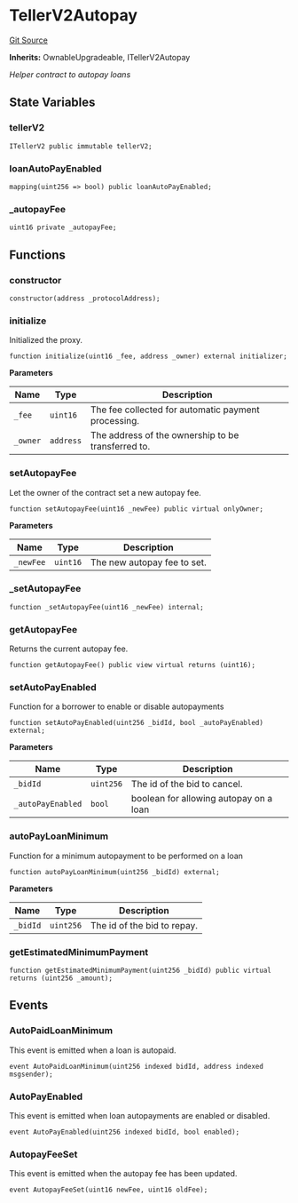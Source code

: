 # TellerV2Autopay
[Git Source](https://github.com/teller-protocol/teller-protocol-v2/blob/991530423d15c8e2846d3c24bb6245b3416dd233/contracts/TellerV2Autopay.sol)

**Inherits:**
OwnableUpgradeable, ITellerV2Autopay

*Helper contract to autopay loans*


## State Variables
### tellerV2

```solidity
ITellerV2 public immutable tellerV2;
```


### loanAutoPayEnabled

```solidity
mapping(uint256 => bool) public loanAutoPayEnabled;
```


### _autopayFee

```solidity
uint16 private _autopayFee;
```


## Functions
### constructor


```solidity
constructor(address _protocolAddress);
```

### initialize

Initialized the proxy.


```solidity
function initialize(uint16 _fee, address _owner) external initializer;
```
**Parameters**

|Name|Type|Description|
|----|----|-----------|
|`_fee`|`uint16`|The fee collected for automatic payment processing.|
|`_owner`|`address`|The address of the ownership to be transferred to.|


### setAutopayFee

Let the owner of the contract set a new autopay fee.


```solidity
function setAutopayFee(uint16 _newFee) public virtual onlyOwner;
```
**Parameters**

|Name|Type|Description|
|----|----|-----------|
|`_newFee`|`uint16`|The new autopay fee to set.|


### _setAutopayFee


```solidity
function _setAutopayFee(uint16 _newFee) internal;
```

### getAutopayFee

Returns the current autopay fee.


```solidity
function getAutopayFee() public view virtual returns (uint16);
```

### setAutoPayEnabled

Function for a borrower to enable or disable autopayments


```solidity
function setAutoPayEnabled(uint256 _bidId, bool _autoPayEnabled) external;
```
**Parameters**

|Name|Type|Description|
|----|----|-----------|
|`_bidId`|`uint256`|The id of the bid to cancel.|
|`_autoPayEnabled`|`bool`|boolean for allowing autopay on a loan|


### autoPayLoanMinimum

Function for a minimum autopayment to be performed on a loan


```solidity
function autoPayLoanMinimum(uint256 _bidId) external;
```
**Parameters**

|Name|Type|Description|
|----|----|-----------|
|`_bidId`|`uint256`|The id of the bid to repay.|


### getEstimatedMinimumPayment


```solidity
function getEstimatedMinimumPayment(uint256 _bidId) public virtual returns (uint256 _amount);
```

## Events
### AutoPaidLoanMinimum
This event is emitted when a loan is autopaid.


```solidity
event AutoPaidLoanMinimum(uint256 indexed bidId, address indexed msgsender);
```

### AutoPayEnabled
This event is emitted when loan autopayments are enabled or disabled.


```solidity
event AutoPayEnabled(uint256 indexed bidId, bool enabled);
```

### AutopayFeeSet
This event is emitted when the autopay fee has been updated.


```solidity
event AutopayFeeSet(uint16 newFee, uint16 oldFee);
```

